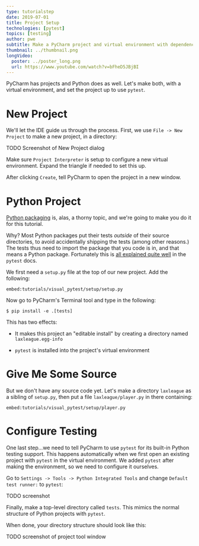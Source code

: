 ```yaml
---
type: tutorialstep
date: 2019-07-01
title: Project Setup
technologies: [pytest]
topics: [testing]
author: pwe
subtitle: Make a PyCharm project and virtual environment with dependencies, then configure PyCharm to use pytest.
thumbnail: ../thumbnail.png
longVideo:
  poster: ../poster_long.png
  url: https://www.youtube.com/watch?v=bFheD5JBjBI
---
```


PyCharm has projects and Python does as well. 
Let's make both, with a virtual environment, and set the project up to use `pytest`.

# New Project

We'll let the IDE guide us through the process. 
First, we use `File -> New Project` to make a new project, in a directory:

TODO Screenshot of New Project dialog

Make sure `Project Interpreter` is setup to configure a new virtual environment.
Expand the triangle if needed to set this up.

After clicking `Create`, tell PyCharm to open the project in a new window.

# Python Project

[Python packaging](https://packaging.python.org/tutorials/packaging-projects/) is, alas, a thorny topic, and we're going to make you do it for this tutorial.

Why?
Most Python packages put their tests *outside* of their source directories, to avoid accidentally shipping the tests (among other reasons.)
The tests thus need to import the package that you code is in, and that means a Python package.
Fortunately this is [all explained quite well](https://blog.godatadriven.com/setup-py) in the `pytest` docs.

We first need a `setup.py` file at the top of our new project.
Add the following:

`embed:tutorials/visual_pytest/setup/setup.py`

Now go to PyCharm's Terminal tool and type in the following:

```shell script
$ pip install -e .[tests]
```

This has two effects:

- It makes this project an "editable install" by creating a directory named `laxleague.egg-info`

- `pytest` is installed into the project's virtual environment

# Give Me Some Source

But we don't have any source code yet. 
Let's make a directory `laxleague` as a sibling of `setup.py`, then put a file `laxleague/player.py` in there containing:

`embed:tutorials/visual_pytest/setup/player.py`

# Configure Testing

One last step...we need to tell PyCharm to use `pytest` for its built-in Python testing support.
This happens automatically when we first open an existing project with `pytest` in the virtual environment.
We added `pytest` after making the environment, so we need to configure it ourselves.

Go to `Settings -> Tools -> Python Integrated Tools` and change `Default test runner:` to `pytest`:

TODO screenshot

Finally, make a top-level directory called `tests`.
This mimics the normal structure of Python projects with `pytest`.

When done, your directory structure should look like this:

TODO screenshot of project tool window